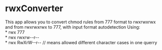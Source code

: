 # rwxConverter
This app allows you to convert chmod rules from 777 format to rwxrwxrwx and from rwxrwxrwx to 777, with input format autodetection
Using: <br />
	* rwx 777 <br />
	* rwx rwxrw--r-- <br />
	* rwx RwXrW--r-- // means allowed different character cases in one querry <br />